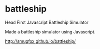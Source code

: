 # battleship
Head First Javascript Battleship Simulator


Made a battleship simulator using Javascript.

http://smugfox.github.io/battleship/
